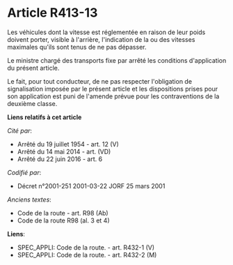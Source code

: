 # Article R413-13

Les véhicules dont la vitesse est réglementée en raison de leur poids doivent porter, visible à l'arrière, l'indication de la
ou des vitesses maximales qu'ils sont tenus de ne pas dépasser.

Le ministre chargé des transports fixe par arrêté les conditions d'application du présent article.

Le fait, pour tout conducteur, de ne pas respecter l'obligation de signalisation imposée par le présent article et les
dispositions prises pour son application est puni de l'amende prévue pour les contraventions de la deuxième classe.

**Liens relatifs à cet article**

_Cité par_:

  - Arrêté du 19 juillet 1954 - art. 12 (V)
  - Arrêté du 14 mai 2014 - art. (VD)
  - Arrêté du 22 juin 2016 - art. 6

_Codifié par_:

  - Décret n°2001-251 2001-03-22 JORF 25 mars 2001

_Anciens textes_:

  - Code de la route - art. R98 (Ab)
  - Code de la route R98 (al. 3 et 4)

**Liens**:

  - SPEC_APPLI: Code de la route. - art. R432-1 (V)
  - SPEC_APPLI: Code de la route. - art. R432-2 (M)
